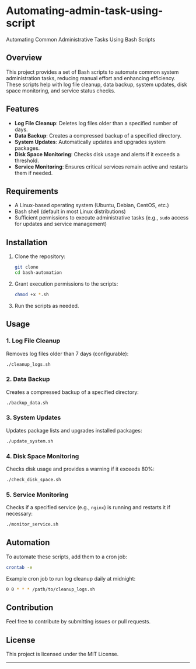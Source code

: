 # Automating-admin-task-using-script
Automating Common Administrative Tasks Using Bash Scripts


## Overview
This project provides a set of Bash scripts to automate common system administration tasks, reducing manual effort and enhancing efficiency. These scripts help with log file cleanup, data backup, system updates, disk space monitoring, and service status checks.

## Features
- **Log File Cleanup**: Deletes log files older than a specified number of days.
- **Data Backup**: Creates a compressed backup of a specified directory.
- **System Updates**: Automatically updates and upgrades system packages.
- **Disk Space Monitoring**: Checks disk usage and alerts if it exceeds a threshold.
- **Service Monitoring**: Ensures critical services remain active and restarts them if needed.

## Requirements
- A Linux-based operating system (Ubuntu, Debian, CentOS, etc.)
- Bash shell (default in most Linux distributions)
- Sufficient permissions to execute administrative tasks (e.g., `sudo` access for updates and service management)

## Installation
1. Clone the repository:
   ```bash
   git clone
   cd bash-automation
   ```
2. Grant execution permissions to the scripts:
   ```bash
   chmod +x *.sh
   ```
3. Run the scripts as needed.

## Usage
### 1. Log File Cleanup
Removes log files older than 7 days (configurable):
```bash
./cleanup_logs.sh
```

### 2. Data Backup
Creates a compressed backup of a specified directory:
```bash
./backup_data.sh
```

### 3. System Updates
Updates package lists and upgrades installed packages:
```bash
./update_system.sh
```

### 4. Disk Space Monitoring
Checks disk usage and provides a warning if it exceeds 80%:
```bash
./check_disk_space.sh
```

### 5. Service Monitoring
Checks if a specified service (e.g., `nginx`) is running and restarts it if necessary:
```bash
./monitor_service.sh
```

## Automation
To automate these scripts, add them to a cron job:
```bash
crontab -e
```
Example cron job to run log cleanup daily at midnight:
```bash
0 0 * * * /path/to/cleanup_logs.sh
```

## Contribution
Feel free to contribute by submitting issues or pull requests.

## License
This project is licensed under the MIT License.

---









